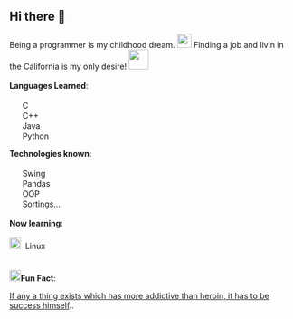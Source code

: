 <h2>Hi there 👋</h2><br\>


Being a programmer is my childhood dream. <img src="https://external-content.duckduckgo.com/iu/?u=http%3A%2F%2Fdreamscometrue.org%2Fwp-content%2Fthemes%2Fbootrapwp-3d%2Fimages%2Ficon-refer-child.png&f=1&nofb=1&ipt=10877161381437a017a858af84b2a239b8143376b5adb1d313ca90f8ba82784c&ipo=images" height="25" weight="20" />&nbsp;Finding a job and livin in the California is my only desire! <img src="https://external-content.duckduckgo.com/iu/?u=http%3A%2F%2Fsr.photos1.fotosearch.com%2Fbthumb%2FCSP%2FCSP758%2Fk17805194.jpg&f=1&nofb=1&ipt=8975a7bfeffbe3cd3b139b77ffde5407bcb7bd0933f6c9e7b6a8de07319d76ae&ipo=images" height="35" weight="30" />
<br/><br/>
<b>Languages Learned</b>:<br/><br/>
<img src="https://external-content.duckduckgo.com/iu/?u=https%3A%2F%2Fbanner2.kisspng.com%2F20180320%2Fapq%2Fkisspng-check-mark-checkbox-computer-icons-resort-green-tick-icon-5ab0e1fccb1139.6239247415215416288318.jpg&f=1&nofb=1&ipt=26e440b2672108305325b8528500fc88c5c581bc84e8d52900bdeb8184e947b6&ipo=images" height="15" weight="15" />&nbsp;&nbsp;C<br/>
<img src="https://external-content.duckduckgo.com/iu/?u=https%3A%2F%2Fbanner2.kisspng.com%2F20180320%2Fapq%2Fkisspng-check-mark-checkbox-computer-icons-resort-green-tick-icon-5ab0e1fccb1139.6239247415215416288318.jpg&f=1&nofb=1&ipt=26e440b2672108305325b8528500fc88c5c581bc84e8d52900bdeb8184e947b6&ipo=images" height="15" weight="15" />&nbsp;&nbsp;C++<br/>
<img src="https://external-content.duckduckgo.com/iu/?u=https%3A%2F%2Fbanner2.kisspng.com%2F20180320%2Fapq%2Fkisspng-check-mark-checkbox-computer-icons-resort-green-tick-icon-5ab0e1fccb1139.6239247415215416288318.jpg&f=1&nofb=1&ipt=26e440b2672108305325b8528500fc88c5c581bc84e8d52900bdeb8184e947b6&ipo=images" height="15" weight="15" />&nbsp;&nbsp;Java<br/>
<img src="https://external-content.duckduckgo.com/iu/?u=https%3A%2F%2Fbanner2.kisspng.com%2F20180320%2Fapq%2Fkisspng-check-mark-checkbox-computer-icons-resort-green-tick-icon-5ab0e1fccb1139.6239247415215416288318.jpg&f=1&nofb=1&ipt=26e440b2672108305325b8528500fc88c5c581bc84e8d52900bdeb8184e947b6&ipo=images" height="15" weight="15" />&nbsp;&nbsp;Python<br/>

<b>Technologies known</b>:<br/><br/>
<img src="https://external-content.duckduckgo.com/iu/?u=https%3A%2F%2Fwww.iconsdb.com%2Ficons%2Fdownload%2Fcaribbean-blue%2Fcheckmark-512.gif&f=1&nofb=1&ipt=75191b35d27ce72ae13ae8c0f392789026c8a2dc96e3cc4b5e9f0f6f357ba57c&ipo=images" height="15" weight="15" />&nbsp;&nbsp;Swing<br/>
<img src="https://external-content.duckduckgo.com/iu/?u=https%3A%2F%2Fwww.iconsdb.com%2Ficons%2Fdownload%2Fcaribbean-blue%2Fcheckmark-512.gif&f=1&nofb=1&ipt=75191b35d27ce72ae13ae8c0f392789026c8a2dc96e3cc4b5e9f0f6f357ba57c&ipo=images" height="15" weight="15" />&nbsp;&nbsp;Pandas<br/>
<img src="https://external-content.duckduckgo.com/iu/?u=https%3A%2F%2Fwww.iconsdb.com%2Ficons%2Fdownload%2Fcaribbean-blue%2Fcheckmark-512.gif&f=1&nofb=1&ipt=75191b35d27ce72ae13ae8c0f392789026c8a2dc96e3cc4b5e9f0f6f357ba57c&ipo=images" height="15" weight="15" />&nbsp;&nbsp;OOP<br/>
<img src="https://external-content.duckduckgo.com/iu/?u=https%3A%2F%2Fwww.iconsdb.com%2Ficons%2Fdownload%2Fcaribbean-blue%2Fcheckmark-512.gif&f=1&nofb=1&ipt=75191b35d27ce72ae13ae8c0f392789026c8a2dc96e3cc4b5e9f0f6f357ba57c&ipo=images" height="15" weight="15" />&nbsp;&nbsp;Sortings...
<br/><br/>
<b>Now learning</b>:<br/><br/>
<img src="https://external-content.duckduckgo.com/iu/?u=https%3A%2F%2Fcdn3.iconfinder.com%2Fdata%2Ficons%2Floaders-4%2F24%2FLoader-25-512.png&f=1&nofb=1&ipt=7e293efc2e8e8d85fa21669ac9a31be96d781187fa758782edf03b8e95e45bc7&ipo=images" height="20" weight="20" />&nbsp;&nbsp;Linux<br/>
<br/><br/>
<img src="https://external-content.duckduckgo.com/iu/?u=https%3A%2F%2Ftse3.mm.bing.net%2Fth%3Fid%3DOIP.ozawtIgRA__VrAaY9aPpDAHaHc%26pid%3DApi&f=1&ipt=76e07cd22049c76a382d1841129dc080e04406c8d0c5a1e21a5c3638a1553cf9&ipo=images" height="20" weight="20" /><b>Fun Fact</b>: 
<p><u>If any a thing exists which has more addictive than heroin, it has to be success himself</u>..</p>
